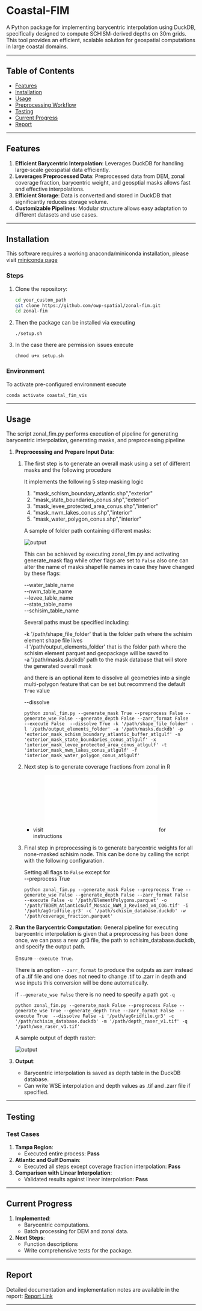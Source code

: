 # Coastal-FIM


A Python package for implementing barycentric interpolation using DuckDB, specifically designed to compute SCHISM-derived depths on 30m grids. This tool provides an efficient, scalable solution for geospatial computations in large coastal domains.


---


## Table of Contents


- [Features](#features)
- [Installation](#installation)
- [Usage](#usage)
- [Preprocessing Workflow](#preprocessing-workflow)
- [Testing](#testing)
- [Current Progress](#current-progress)
- [Report](#report)


---


## Features


1. **Efficient Barycentric Interpolation**: Leverages DuckDB for handling large-scale geospatial data efficiently.
2. **Leverages Preprocessed Data**: Preprocessed data from DEM, zonal coverage fraction, barycentric weight, and geosptial masks allows fast and effective interpolations.
3. **Efficient Storage**: Data is converted and stored in DuckDB that significantly reduces storage volume.
4. **Customizable Pipelines**: Modular structure allows easy adaptation to different datasets and use cases.


---


## Installation
This software requires a working anaconda/miniconda installation, please visit [miniconda page](https://docs.anaconda.com/miniconda/install/)


### Steps


1. Clone the repository:
   ```bash
   cd your_custom_path
   git clone https://github.com/owp-spatial/zonal-fim.git
   cd zonal-fim
   ```


2. Then the package can be installed via executing
    ```shell
    ./setup.sh
    ```


3. In the case there are permission issues execute
    ```shell
    chmod u+x setup.sh
    ```


### Environment


To activate pre-configured environment execute
```shell
conda activate coastal_fim_vis
```


---


## Usage
   The script zonal_fim.py performs execution of pipeline for generating barycentric interpolation, generating masks, and preprocessing pipeline
   
1. **Preprocessing and Prepare Input Data**:
   1. The first step is to generate an overall mask using a set of different masks and the following procedure
      
      It implements the following 5 step masking logic

      1. "mask_schism_boundary_atlantic.shp","exterior"
      2. "mask_state_boundaries_conus.shp","exterior"
      3. "mask_levee_protected_area_conus.shp","interior"
      4. "mask_nwm_lakes_conus.shp","interior"
      5. "mask_water_polygon_conus.shp","interior" 

      A sample of folder path containing different masks:

      ![output](assets/images/masks_zip.png)
      
      This can be achieved by executing zonal_fim.py and activating generate_mask flag while other flags are set to `False` also one can alter the name of masks shapefile names in case they have changed by these flags:

      --water_table_name <br>
      --nwm_table_name <br>
      --levee_table_name <br>
      --state_table_name <br>
      --schisim_table_name <br>

      Several paths must be specified including:

      -k '/path/shape_file_folder' that is the folder path where the schisim element shape file lives <br>
      -l '/path/output_elements_folder' that is the folder path where the schisim element parquet and geopackage will be saved to <br>
      -a '/path/masks.duckdb' path to the mask database that will store the generated overall mask <br>

      and there is an optional item to dissolve all geometries into a single multi-polygon feature that can be set but recommend the default `True` value

      --dissolve

      ```shell
      python zonal_fim.py --generate_mask True --preprocess False --generate_wse False --generate_depth False --zarr_format False  --execute False  --dissolve True -k '/path/shape_file_folder' -l '/path/output_elements_folder' -a '/path/masks.duckdb' -p 'exterior_mask_schism_boundary_atlantic_buffer_atlgulf' -n 'exterior_mask_state_boundaries_conus_atlgulf' -x 'interior_mask_levee_protected_area_conus_atlgulf' -t 'interior_mask_nwm_lakes_conus_atlgulf' -f 'interior_mask_water_polygon_conus_atlgulf'
      ```
     
   2. Next step is to generate coverage fractions from zonal in R
      - visit ![preprocessing folder](preprocesing/README.md) for instructions

   3. Final step in preprocessing is to generate barycentric weights for all none-masked schisim node. This can be done by calling the script with the following configuration.

      Setting all flags to `False` except for <br>
      --preprocess True <br>
     
      ```shell
      python zonal_fim.py --generate_mask False --preprocess True --generate_wse False --generate_depth False --zarr_format False  --execute False -u '/path/ElementPolygons.parquet' -o '/path/TBDEM_AtlanticGulf_Mosaic_NWM_3_Revised_v4_COG.tif' -i '/path/agGridfile.gr3' -c '/path/schisim_database.duckdb' -w '/path/coverage_fraction.parquet'
      ```
   
2. **Run the Barycentric Computation**:
    General pipeline for executing barycentric interpolation is given that a preprocessing has been done once, we can pass a new .gr3 file, the path to schisim_database.duckdb, and specify the output path. 

    Ensure `--execute True`.
    
    There is an option `--zarr_format` to produce the outputs as zarr instead of a .tif file and one does not need to change .tif to .zarr in depth and wse inputs this conversion will be done automatically.  
    
    if `--generate_wse False` there is no need to specify a path got `-q`

    ```shell
    python zonal_fim.py --generate_mask False --preprocess False --generate_wse True --generate_depth True --zarr_format False  --execute True  --dissolve False -i '/path/agGridfile.gr3' -c '/path/schisim_database.duckdb' -m '/path/depth_raser_v1.tif' -q '/path/wse_raser_v1.tif'
    ```
    A sample output of depth raster:

    ![output](assets/images/depth_output.png)

3. **Output**:
   - Barycentric interpolation is saved as depth table in the DuckDB database.
   - Can write WSE interpolation and depth values as .tif and .zarr file if specified. 

---

## Testing


### Test Cases


1. **Tampa Region**:
   - Executed entire process: **Pass**
2. **Atlantic and Gulf Domain**:
   - Executed all steps except coverage fraction interpolation: **Pass**
3. **Comparison with Linear Interpolation**:
   - Validated results against linear interpolation: **Pass**


---


## Current Progress


1. **Implemented**:
   - Barycentric computations.
   - Batch processing for DEM and zonal data.
2. **Next Steps**:
   - Function descriptions
   - Write comprehensive tests for the package.

---

## Report

Detailed documentation and implementation notes are available in the report:
[Report Link](https://docs.google.com/document/d/1DoPeE0IRVHkjqabqTUaX5aWCnPZn9Mdv/edit?usp=sharing&ouid=110666552849114372265&rtpof=true&sd=true)


---


